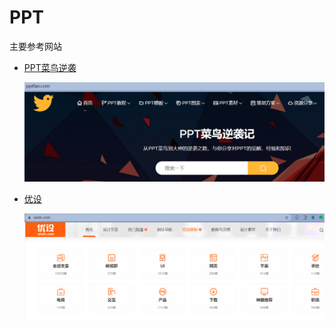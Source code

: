 # PPT

主要参考网站

- <a href="https://www.pptfan.com/" target="_blank">PPT菜鸟逆袭</a>

  <img src=".\img\image-20200720195317084.png" alt="image-20200720195317084" style="zoom:80%;" />

- <a href="" target="_blank">优设</a> 

  <img src=".\img\image-20200720195435688.png" alt="image-20200720195435688" style="zoom:80%;" />